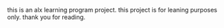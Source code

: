 this is an alx learning program project. this project is for leaning purposes only.
thank you for reading.
